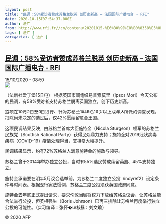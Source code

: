 ```yaml
---
layout: post
title: "民调：58%受访者赞成苏格兰脱英 创历史新高 – 法国国际广播电台 - RFI"
date: 2020-10-15T07:54:37.000Z
author: 法广
from: http://www.rfi.fr//cn/contenu/20201015-%E6%B0%91%E8%B0%8358%E5%8F%97%E8%AE%BF%E8%80%85%E8%B5%9E%E6%88%90%E8%8B%8F%E6%A0%BC%E5%85%B0%E8%84%B1%E8%8B%B1-%E5%88%9B%E5%8E%86%E5%8F%B2%E6%96%B0%E9%AB%98
tags: [ 法广 ]
categories: [ 法广 ]
---
```

<!--1602748477000-->
[民调：58%受访者赞成苏格兰脱英 创历史新高 – 法国国际广播电台 - RFI](http://www.rfi.fr//cn/contenu/20201015-%E6%B0%91%E8%B0%8358%E5%8F%97%E8%AE%BF%E8%80%85%E8%B5%9E%E6%88%90%E8%8B%8F%E6%A0%BC%E5%85%B0%E8%84%B1%E8%8B%B1-%E5%88%9B%E5%8E%86%E5%8F%B2%E6%96%B0%E9%AB%98)
------

<div>
<div>15/10/2020 - 08:50</div><img src="https://s.rfi.fr/media/display/0beca0fa-0eb7-11eb-8c68-005056bf87d6/w:310/p:16x9/int0013b.201015145001.jpg"><div class="t-content__body u-clearfix">            <p>（法新社爱丁堡15日电）    根据英国市调组织易普索莫里（Ipsos Mori）今天公布的民调，有58%受访者支持苏格兰脱离英国独立，创下历史新高。</p><p>    这项在10月2日至9日进行、针对苏格兰1045名16岁以上成年人所做的调查发现，扣除尚未决定的选民后，仅42%愿续留联合王国。</p><p>    这项民调结果反映，由苏格兰首席大臣施特金（Nicola Sturgeon）领军的苏格兰民族党（Scottish National Party）获得民众鼎力支持；施特金对2019冠状病毒疾病（COVID-19）疫情处理得当，支持度大幅提升。</p><p>    民调结果显示，约有72%苏格兰人满意施特金的施政与领导。</p><p>    苏格兰曾于2014年举办独立公投，当时有55%选民赞成续留英国、45%支持独立。</p><p>    施特金承诺要在明年5月议会选举前，为苏格兰二度独立公投（indyref2）设定条件与时间表。根据现行宪法惯例，苏格兰二度公投须获英国政府同意。</p><p>    施特金去年底正式提出请求，要求伦敦当局将权力下放给苏格兰议会，让苏格兰能合法举行公投，但英相强生（Boris Johnson）已再三排除让苏格兰再度举行独立公投的可能性。（实习编译：张怀�u/核稿：刘文瑜）</p>            <p class="t-copyright">© 2020 AFP</p>        </div>
</div>
